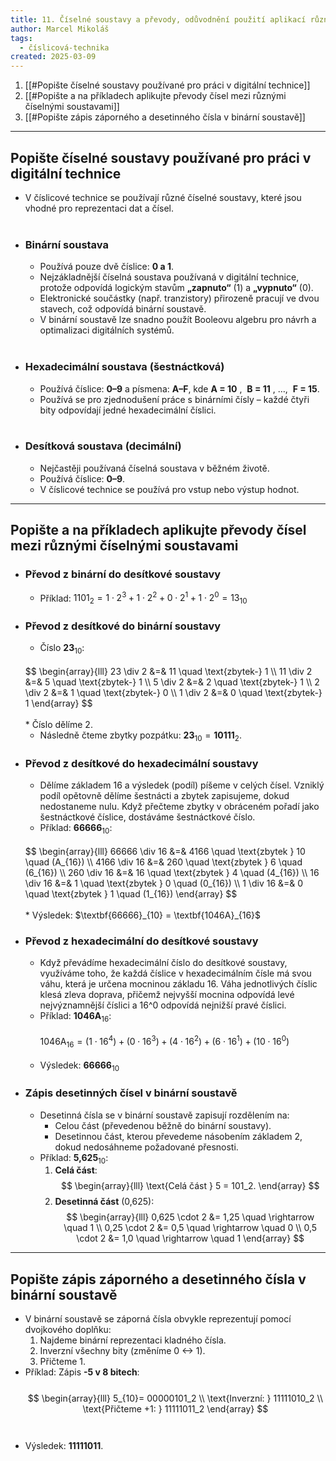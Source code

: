 ```yaml
---
title: 11. Číselné soustavy a převody, odůvodnění použití aplikací různých soustav v číslicové technice
author: Marcel Mikoláš
tags:
  - číslicová-technika
created: 2025-03-09
---
```

1. [[#Popište číselné soustavy používané pro práci v digitální technice]]
2. [[#Popište a na příkladech aplikujte převody čísel mezi různými číselnými soustavami]]
3. [[#Popište zápis záporného a desetinného čísla v binární soustavě]]
---


## Popište číselné soustavy používané pro práci v digitální technice
*  V číslicové technice se používají různé číselné soustavy, které jsou vhodné pro reprezentaci dat a čísel.
<br><br>
* ### Binární soustava
	* Používá pouze dvě číslice: **0 a 1**.
	* Nejzákladnější číselná soustava používaná v digitální technice, protože odpovídá logickým stavům **„zapnuto“** (1) a **„vypnuto“** (0).
	* Elektronické součástky (např. tranzistory) přirozeně pracují ve dvou stavech, což odpovídá binární soustavě.     
    * V binární soustavě lze snadno použít Booleovu algebru pro návrh a optimalizaci digitálních systémů.
    <br><br>
* ### Hexadecimální soustava (šestnáctková)
	* Používá číslice: **0–9** a písmena: **A–F**, kde **A = 10** ,  **B = 11** , …,  **F = 15**.
	* Používá se pro zjednodušení práce s binárními čísly – každé čtyři bity odpovídají jedné hexadecimální číslici.
	  <br><br>
* ### Desítková soustava (decimální)
	* Nejčastěji používaná číselná soustava v běžném životě.
	* Používá číslice: **0–9**.
	* V číslicové technice se používá pro vstup nebo výstup hodnot.

---
## Popište a na příkladech aplikujte převody čísel mezi různými číselnými soustavami

* ### Převod z binární do desítkové soustavy
	* Příklad: $1101_2=1 \cdot 2^3+1 \cdot 2^2+0 \cdot 2^1+1 \cdot 2^0=13_{10}$

* ### Převod z desítkové do binární soustavy
	* Číslo $\textbf{23}_{10}$:
	<br>
	$$
	\begin{array}{lll}
	23 \div 2 &=& 11 \quad \text{zbytek-} 1 \\
	11 \div 2 &=& 5 \quad \text{zbytek-} 1 \\
	5 \div 2 &=& 2 \quad \text{zbytek-} 1 \\
	2 \div 2 &=& 1 \quad \text{zbytek-} 0 \\
	1 \div 2 &=& 0 \quad \text{zbytek-} 1
	\end{array}
	$$
    <br><br>
	* Číslo dělíme 2.

	* Následně čteme zbytky pozpátku: $\textbf{23}_{10} = \textbf{10111}_2$.

* ### Převod z desítkové do hexadecimální soustavy
	* Dělíme základem 16 a výsledek (podíl) píšeme v celých čísel. Vzniklý podíl opětovně dělíme šestnácti a zbytek zapisujeme, dokud nedostaneme nulu. Když přečteme zbytky v obráceném pořadí jako šestnáctkové číslice, dostáváme šestnáctkové číslo.
	* Příklad: $\textbf{66666}_{10}$:
	<br>
	$$
	\begin{array}{lll}
	66666 \div 16 &=& 4166 \quad \text{zbytek } 10 \quad (A_{16}) \\
	4166 \div 16 &=& 260 \quad \text{zbytek } 6 \quad (6_{16}) \\
	260 \div 16 &=& 16 \quad \text{zbytek } 4 \quad (4_{16}) \\
	16 \div 16 &=& 1 \quad \text{zbytek } 0 \quad (0_{16}) \\
	1 \div 16 &=& 0 \quad \text{zbytek } 1 \quad (1_{16})
	\end{array}
	$$
    <br><br>
	* Výsledek: $\textbf{66666}_{10} = \textbf{1046A}_{16}$

* ### Převod z hexadecimální do desítkové soustavy
	* Když převádíme hexadecimální číslo do desítkové soustavy, využíváme toho, že každá číslice v hexadecimálním čísle má svou váhu, která je určena mocninou základu 16. Váha jednotlivých číslic klesá zleva doprava, přičemž nejvyšší mocnina odpovídá levé nejvýznamnější číslici a 16^0 odpovídá nejnižší pravé číslici.
	* Příklad: $\textbf{1046A}_{16}$:
    <br><br>
	$\text{1046A}_{16} = (1 \cdot 16^4) + (0 \cdot 16^3) + (4 \cdot 16^2) + (6 \cdot 16^1) + (10 \cdot 16^0)$
    <br><br>
	* Výsledek: $\textbf{66666}_{10}$

 * ### Zápis desetinných čísel v binární soustavě
	* Desetinná čísla se v binární soustavě zapisují rozdělením na:
		* Celou část (převedenou běžně do binární soustavy).
		* Desetinnou část, kterou převedeme násobením základem 2, dokud nedosáhneme požadované přesnosti.
	* Příklad: $\textbf{5,625}_{10}$:
		<br>
		1. **Celá část**:
			$$
			\begin{array}{lll}
			\text{Celá část } 5 = 101_2.
			\end{array}
			$$
		2. **Desetinná část** (0,625):
			$$
			\begin{array}{lll}
			0,625 \cdot 2 &= 1,25 \quad \rightarrow \quad 1 \\
			0,25 \cdot 2 &= 0,5 \quad \rightarrow \quad 0 \\
			0,5 \cdot 2 &= 1,0 \quad \rightarrow \quad 1
			\end{array}
			$$

---
## Popište zápis záporného a desetinného čísla v binární soustavě
* V binární soustavě se záporná čísla obvykle reprezentují pomocí dvojkového doplňku:
	1. Najdeme binární reprezentaci kladného čísla.
	2. Inverzní všechny bity (změníme 0 <-> 1).
	3. Přičteme 1.
* Příklad: Zápis **-5 v 8 bitech**:
<br><br>
    $$
    \begin{array}{lll}
    5_{10}= 00000101_2 \\
    \text{Inverzní: } 11111010_2 \\
    \text{Přičteme +1: } 11111011_2 
    \end{array}
    $$
<br><br>
* Výsledek: **11111011**.